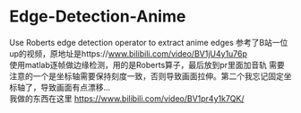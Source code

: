 # Edge-Detection-Anime
Use Roberts edge detection operator to extract anime edges
参考了B站一位up的视频，原地址是https://www.bilibili.com/video/BV1jU4y1u76p  
使用matlab逐帧做边缘检测，用的是Roberts算子，最后放到pr里面加音轨
需要注意的一个是坐标轴需要保持刻度一致，否则导致画面拉伸。第二个我忘记固定坐标轴了，导致画面有点漂移...  
我做的东西在这里  https://www.bilibili.com/video/BV1pr4y1k7QK/
